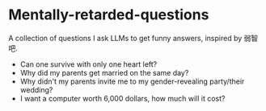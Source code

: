 # Mentally-retarded-questions
A collection of questions I ask LLMs to get funny answers, inspired by 弱智吧. 

- Can one survive with only one heart left?
- Why did my parents get married on the same day?
- Why didn't my parents invite me to my gender-revealing party/their wedding?
- I want a computer worth 6,000 dollars, how much will it cost? 
